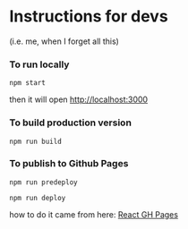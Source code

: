 # Instructions for devs 
(i.e. me, when I forget all this)

### To run locally 

`npm start`

then it will open [http://localhost:3000](http://localhost:3000)

### To build production version

`npm run build`

### To publish to Github Pages

`npm run predeploy`

`npm run deploy`
                                     
how to do it came from here: [React GH Pages](https://github.com/gitname/react-gh-pages)